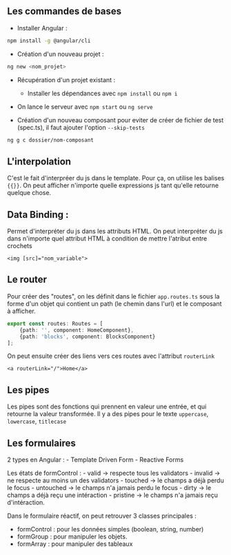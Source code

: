 ## Les commandes de bases

- Installer Angular : 

```bash
npm install -g @angular/cli
```

- Création d'un nouveau projet :

```bash
ng new <nom_projet>
```

- Récupération d'un projet existant :
    - Installer les dépendances avec `npm install` ou `npm i`

- On lance le serveur avec `npm start` ou `ng serve`

- Création d'un nouveau composant
 pour eviter de créer de fichier de test (spec.ts), il faut ajouter l'option `--skip-tests`
```bash
ng g c dossier/nom-composant
```

## L'interpolation

C'est le fait d'interpréer du js dans le template. Pour ça, on utilise les balises `{{}}`. 
On peut afficher n'importe quelle expressions js tant qu'elle retourne quelque chose.

## Data Binding :

Permet d'interpréter du js dans les attributs HTML. On peut interpréter du js dans n'importe quel attribut HTML à condition de mettre l'atribut entre crochets

```angular2html
<img [src]="nom_variable">
```

## Le router

Pour créer des "routes", on les définit dans le fichier `app.routes.ts` sous la forme d'un objet qui contient
un path (le chemin dans l'url) et le composant à afficher.

```ts
export const routes: Routes = [
    {path: '', component: HomeComponent},
    {path: 'blocks', component: BlocksComponent}
];
```

On peut ensuite créer des liens vers ces routes avec l'attribut `routerLink`

```angulat2html
<a routerLink="/">Home</a>
```

## Les pipes

Les pipes sont des fonctions qui prennent en valeur une entrée, et qui retourne la valeur transformée.
Il y a des pipes pour le texte `uppercase`, `lowercase`, `titlecase`

## Les formulaires

2 types en Angular : 
    - Template Driven Form
    - Reactive Forms

Les états de formControl :
    - valid -> respecte tous les validators
    - invalid -> ne respecte au moins un des validators
    - touched -> le champs a déjà perdu le focus
    - untouched -> le champs n'a jamais perdu le focus
    - dirty -> le champs a déjà reçu une intéraction
    - pristine -> le champs n'a jamais reçu d'intéraction.

Dans le formulaire réactif, on peut retrouver 3 classes principales :

- formControl : pour les données simples (boolean, string, number)
- formGroup : pour manipuler les objets.
- formArray : pour manipuler des tableaux